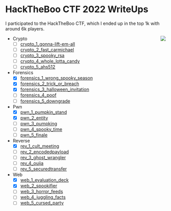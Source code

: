 # HackTheBoo CTF 2022 WriteUps

I participated to the HackTheBoo CTF, which I ended up in the top 1k with around 6k players.

<p>
  <img src="https://user-images.githubusercontent.com/52219651/198597429-4ffb4bb3-58f3-4dec-a54f-e914d82aa0f3.png" align="right">
</p>

- Crypto
  - [ ] [crypto_1_gonna-lift-em-all](./crypto/crypto_1_gonna-lift-em-all/)
  - [ ] [crypto_2_fast_carmichael](./crypto/crypto_2_fast_carmichael/)
  - [ ] [crypto_3_spooky_rsa](./crypto/crypto_3_spooky_rsa/)
  - [ ] [crypto_4_whole_lotta_candy](./crypto/crypto_4_whole_lotta_candy/)
  - [ ] [crypto_5_ahs512](./crypto/crypto_5_ahs512/)
- Forensics
  - [x] [forensics_1_wrong_spooky_season](./forensics/forensics_1_wrong_spooky_season/)
  - [x] [forensics_2_trick_or_breach](./forensics/forensics_2_trick_or_breach/)
  - [x] [forensics_3_halloween_invitation](./forensics/forensics_3_halloween_invitation/)
  - [ ] [forensics_4_poof](./forensics/forensics_4_poof/)
  - [ ] [forensics_5_downgrade](./forensics/forensics_5_downgrade/)
- Pwn
  - [x] [pwn_1_pumpkin_stand](./pwn/pwn_1_pumpkin_stand/)
  - [x] [pwn_2_entity](./pwn/pwn_2_entity/)
  - [ ] [pwn_3_pumpking](./pwn/pwn_3_pumpking/)
  - [ ] [pwn_4_spooky_time](./pwn/pwn_4_spooky_time/)
  - [ ] [pwn_5_finale](./pwn/pwn_5_finale/)
- Reverse
  - [x] [rev_1_cult_meeting](./reverse/rev_1_cult_meeting/)
  - [ ] [rev_2_encodedpayload](./reverse/rev_2_encodedpayload/)
  - [ ] [rev_3_ghost_wrangler](./reverse/rev_3_ghost_wrangler/)
  - [ ] [rev_4_ouija](./reverse/rev_4_ouija/)
  - [ ] [rev_5_securedtransfer](./reverse/rev_5_securedtransfer/)
- Web
  - [x] [web_1_evaluation_deck](./web/web_1_evaluation_deck/)
  - [x] [web_2_spookifier](./web/web_2_spookifier/)
  - [ ] [web_3_horror_feeds](./web/web_3_horror_feeds/)
  - [ ] [web_4_juggling_facts](./web/web_4_juggling_facts/)
  - [ ] [web_5_cursed_party](./web/web_5_cursed_party/)
